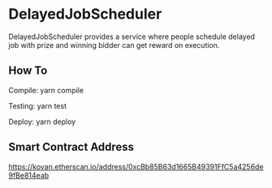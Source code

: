 # DelayedJobScheduler

DelayedJobScheduler provides a service where people schedule delayed job with prize and winning bidder can get reward on execution.

## How To

Compile: yarn compile

Testing: yarn test

Deploy: yarn deploy

## Smart Contract Address

https://kovan.etherscan.io/address/0xcBb85B63d1665B49391FfC5a4256de9fBe814eab
